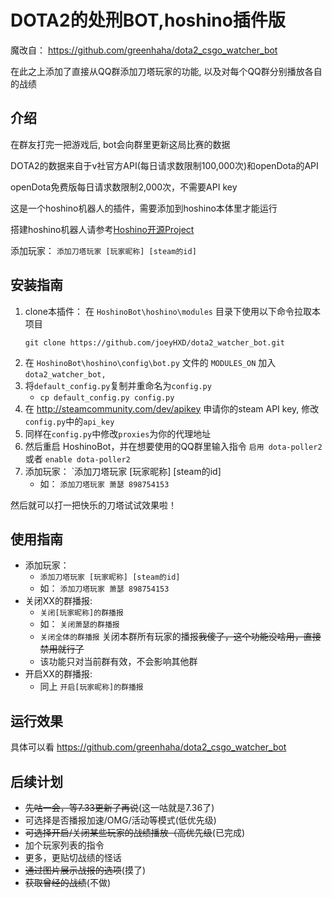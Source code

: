 # DOTA2的处刑BOT,hoshino插件版
魔改自： https://github.com/greenhaha/dota2_csgo_watcher_bot

在此之上添加了直接从QQ群添加刀塔玩家的功能, 以及对每个QQ群分别播放各自的战绩

## 介绍
在群友打完一把游戏后, bot会向群里更新这局比赛的数据

DOTA2的数据来自于v社官方API(每日请求数限制100,000次)和openDota的API

openDota免费版每日请求数限制2,000次，不需要API key

这是一个hoshino机器人的插件，需要添加到hoshino本体里才能运行

搭建hoshino机器人请参考[Hoshino开源Project](https://github.com/Ice-Cirno/HoshinoBot)

添加玩家： `添加刀塔玩家 [玩家昵称] [steam的id]`

## 安装指南
1. clone本插件： 在 `HoshinoBot\hoshino\modules` 目录下使用以下命令拉取本项目
    ```
    git clone https://github.com/joeyHXD/dota2_watcher_bot.git
    ```
2. 在 `HoshinoBot\hoshino\config\bot.py` 文件的 `MODULES_ON` 加入 `dota2_watcher_bot,`
3. 将`default_config.py`复制并重命名为`config.py`
    - `cp default_config.py config.py`
4. 在 http://steamcommunity.com/dev/apikey 申请你的steam API key, 修改`config.py`中的`api_key`
5. 同样在`config.py`中修改`proxies`为你的代理地址
6. 然后重启 HoshinoBot，并在想要使用的QQ群里输入指令 `启用 dota-poller2` 或者 `enable dota-poller2`
7. 添加玩家： `添加刀塔玩家 [玩家昵称] [steam的id]
    - 如： `添加刀塔玩家 萧瑟 898754153`

然后就可以打一把快乐的刀塔试试效果啦！

## 使用指南
- 添加玩家： 
    - `添加刀塔玩家 [玩家昵称] [steam的id]`
    - 如： `添加刀塔玩家 萧瑟 898754153`
- 关闭XX的群播报: 
    - `关闭[玩家昵称]的群播报`
    - 如： `关闭萧瑟的群播报`
    - `关闭全体的群播报` 关闭本群所有玩家的播报~~我傻了，这个功能没啥用，直接禁用就行了~~
    - 该功能只对当前群有效，不会影响其他群
- 开启XX的群播报:
    - 同上 `开启[玩家昵称]的群播报`


## 运行效果
具体可以看 https://github.com/greenhaha/dota2_csgo_watcher_bot

## 后续计划
- ~~先咕一会，等7.33更新了再说~~(这一咕就是7.36了)
- 可选择是否播报加速/OMG/活动等模式(低优先级)
- ~~可选择开启/关闭某些玩家的战绩播放（高优先级~~(已完成)
- 加个玩家列表的指令
- 更多，更贴切战绩的怪话
- ~~通过图片展示战报的选项~~(摸了)
- ~~获取曾经的战绩~~(不做)